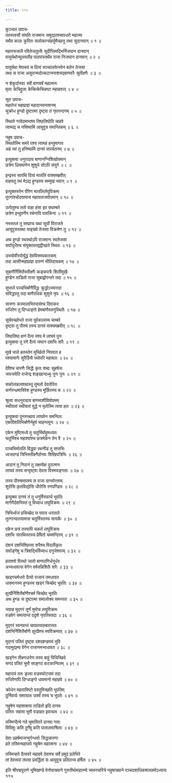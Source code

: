 ```yaml
---
title: ११५

---
```

कुञ्जल उवाच-  
ततस्त्वसौ संयति राजमानः समुद्यतश्चापधरो महात्मा  
यथैव कालः कुपितः सलोकान्संहर्तुमैच्छत्तु तथा सुदानवान् ॥ १ ॥


महास्त्रजालै रवितेजतुल्यैः सुदीप्तिमद्भिर्निजघान दानवान्  
वायुर्यथोन्मूलयतीह पादपांस्तथैव राजा निजघान दानवान् ॥ २ ॥


वायुर्यथा मेघचयं च दिव्यं सञ्चालयेत्स्वेन बलेन तेजसा  
तथा स राजा असुरान्मदोत्कटाननाशयद्बाणवरैः सुतीक्ष्णैः ॥ ३ ॥


न शेकुर्दानवाः सर्वे बाणवर्षं महात्मनः  
मृताः केचिद्द्रुताः केचित्केचिन्नष्टा महाहवात् ॥ ४ ॥


सूत उवाच-  
महातेजं महाप्राज्ञं महादानवनाशनम्  
चुक्रोध हुण्डो दुष्टात्मा दृष्ट्वा तं नृपनन्दनम् ॥ ५ ॥


स्थितो गत्वेदमाभाष्य तिष्ठतिष्ठेति चाहवे  
त्वामद्य च नयिष्यामि आयुपुत्र यमान्तिकम् ॥ ६ ॥


नहुष उवाच-  
स्थितोस्मि समरे पश्य त्वामहं हन्तुमागतः  
अहं त्वां तु हनिष्यामि दानवं पापचेतनम् ॥ ७ ॥


इत्युक्त्वा धनुरादाय बाणानग्निशिखोपमान्  
छत्रेण ध्रियमाणेन शुशुभे सोऽपि संयुगे ॥ ८ ॥


इन्द्रस्य सारथिं दिव्यं मातलिं वाक्यमब्रवीत्  
वाहयतु रथं मेऽद्य हुण्डस्य सम्मुखं भवान् ॥ ९ ॥


इत्युक्तस्तेन वीरेण मातलिर्लघुविक्रमः  
तुरगांश्चोदयामास महावातजवोपमान् ॥ १० ॥


उत्पेतुश्च ततो वाहा हंसा इव यथाम्बरे  
छत्रेण इन्दुवर्णेन रथेनापि पताकिना ॥ ११ ॥


नभस्तलं तु सम्प्राप्य यथा सूर्यो विराजते  
आयुपुत्रस्तथा सङ्ख्ये तेजसा विक्रमेण तु ॥ १२ ॥


अथ हुण्डो रथस्थोऽपि राजमानः स्वतेजसा  
सर्वायुधैश्च संयुक्तस्तद्वद्वीरव्रते स्थितः ॥ १३ ॥


उभयोर्वीरयोर्युद्धं देवविस्मयकारकम्  
तदा आसीन्महाप्राज्ञ दारुणं भीतिदायकम् ॥ १४ ॥


सुबाणैर्निशितैस्तीक्ष्णैः कङ्कपत्रैः शिलीमुखैः  
हुण्डेन ताडितो राजा सुबाह्वोरन्तरे तदा ॥ १५ ॥


सुभाले पञ्चभिर्बाणैर्विद्धः क्रुद्धोऽभवत्तदा  
सविद्धस्तु तदा बाणैरधिकं शुशुभे नृपः ॥ १६ ॥


सारुणः करमालाभिरुदयंश्च दिवाकरः  
रुधिरेण तु दिग्धाङ्गो हेमबाणैस्तनुस्थितैः ॥ १७ ॥


सूर्यवच्छोभते राजा पूर्वकालस्य चाम्बरे  
दृष्ट्वा तु पौरुषं तस्य दानवं वाक्यमब्रवीत् ॥ १८ ॥


तिष्ठतिष्ठ क्षणं दैत्य पश्य मे लाघवं पुनः  
इत्युक्त्वा तु रणे दैत्यं जघान दशभिः शरैः ॥ १९ ॥


मुखे भाले हतस्तेन मूर्च्छितो निपपात ह  
पश्यामानैः सुरैर्दिव्यै रथोपरि महाबलः ॥ २० ॥


देवैश्च चारणैः सिद्धैः कृतः शब्दः सुहर्षजः  
जयजयेति राजेन्द्र शङ्खान्दध्मुः पुनः पुनः ॥ २१ ॥


सकोलाहलशब्दस्तु तुमलो देवतेरितः  
कर्णरन्ध्रमाविवेश हुण्डस्य मूर्छितस्य च ॥ २२ ॥


श्रुत्वा सधनुरादाय बाणमाशीविषोपमम्  
स्थीयतां स्थीयतां युद्धे न मृतोस्मि त्वया हतः ॥ २३ ॥


इत्युक्त्वा पुनरुत्थाय लाघवेन समन्वितः  
एकविंशतिभिर्बाणैर्नहुषं चाहनत्पुनः ॥ २४ ॥


एकेन मुष्टिमध्ये तु चतुर्भिर्बाहुमध्यतः  
चतुर्भिश्च महाश्वांश्च छत्रमेकेन तेन वै ॥ २५ ॥


पञ्चभिर्मातलिं विद्ध्वा रथनीडं तु सप्तभिः  
ध्वजदण्डं त्रिभिस्तीक्ष्णैर्दानवः शिखिपत्रिभिः ॥ २६ ॥


आदानं तु निदानं तु लक्षमोक्षं दुरात्मनः  
लाघवं तस्य सन्दृष्ट्वा देवता विस्मयङ्गताः ॥ २७ ॥


तस्य पौरुषमापश्य स राजा दानवोत्तमम्  
शूरोसि कृतविद्योसि धीरोसि रणपण्डितः ॥ २८ ॥


इत्युक्वा दानवं तं तु धनुर्विस्फार्य भूपतिः  
मार्गणैर्दशभिस्तं तु विव्याध लघुविक्रमः ॥ २९ ॥


त्रिभिर्ध्वजं प्रचिच्छेद स पपात धरातले  
तुरगान्पातयामास चतुर्भिस्तस्य सायकैः ॥ ३० ॥


एकेन छत्रं तस्यापि चकर्त लघुविक्रमः  
दशभिः सारथिस्तस्य प्रेषितो यममन्दिरम् ॥ ३१ ॥


दंशनं दशभिश्छित्त्वा शरैश्च विदलीकृतः  
सर्वाङ्गेषु च त्रिंशद्भिर्विव्याध दनुजेश्वरम् ॥ ३२ ॥


हताश्वो विरथो जातो बाणपाणिर्धनुर्धरः  
अभ्यधावत्स वेगेन वर्षयन्निशितैः शरैः ॥ ३३ ॥


खड्गचर्मधरो दैत्यो राजानं तमधावत  
धावमानस्य हुण्डस्य खड्गं चिच्छेद भूपतिः ॥ ३४ ॥


क्षुरप्रैर्निशितैर्बाणैश्चर्म चिच्छेद भूपतिः  
अथ हुण्डः स दुष्टात्मा समालोक्य समन्ततः ॥ ३५ ॥


जग्राह मुद्गरं तूर्णं मुमोच लघुविक्रमः  
वज्रवेगं समायान्तं ददृशे नृपतिस्तदा ॥ ३६ ॥


मुद्गरं स्वनवन्तं चापातयदम्बरात्ततः  
दशभिर्निशितैर्बाणैः क्षुरप्रैश्च स्वविक्रमात् ॥ ३७ ॥


मुद्गरं पतितं दृष्ट्वा दशखण्डमयं भुवि  
गदामुद्यम्य वेगेन राजानमभ्यधावत ॥ ३८ ॥


खड्गेन तीक्ष्णधारेण तस्य बाहुं विचिच्छिदे  
सगदं पतितं भूमौ साङ्गदं कटकान्वितम् ॥ ३९ ॥


महारावं ततः कृत्वा वज्रस्फोटसमं तदा  
रुधिरेणापि दिग्धाङ्गो धावमानो महाहवे ॥ ४० ॥


क्रोधेन महताविष्टो ग्रस्तुमिच्छति भूपतिम्  
दुर्निवार्यः समायातः पार्श्वं तस्य च भूपतेः ॥ ४१ ॥


नहुषेण महाशक्त्या ताडितो हृदि दानवः  
पतितः सहसा भूमौ वज्राहत इवाचलः ॥ ४२ ॥


तस्मिन्दैत्ये गते भूमावितरे दानवा गताः  
विविशुः कति दुर्गेषु कति पातालमाश्रिताः ॥ ४३ ॥


देवाः प्रहर्षमाजग्मुर्गन्धर्वाः सिद्धचारणाः  
हते तस्मिन्महापापे नहुषेण महात्मना ॥ ४४ ॥


तस्मिन्हते दैत्यवरे महाहवे देवाश्च सर्वे प्रमुदं प्रलेभिरे  
तां देवरूपां तपसा प्रवर्द्धितां स आयुपुत्रः प्रतिलभ्य हर्षितः ॥ ४५ ॥


इति श्रीपद्मपुराणे भूमिखण्डे वेनोपाख्याने गुरुतीर्थमाहात्म्ये च्यवनचरित्रे नहुषाख्याने पञ्चदशाधिकशततमोऽध्यायः ११५